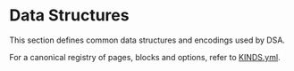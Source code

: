 # Data Structures

This section defines common data structures and encodings used by DSA.

For a canonical registry of pages, blocks and options, refer to [KINDS.yml](https://github.com/ryankurte/DSF-proto/tree/01c97d130f634225460f204cf7d95c05f0621a80/KINDS.yml).

